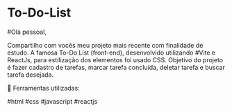 # To-Do-List
#Olá pessoal,

Compartilho com vocês meu projeto mais recente com finalidade de estudo. A famosa To-Do List (front-end), desenvolvido utilizando #Vite e ReactJs, para estilização dos elementos foi usado CSS.
Objetivo do projeto é fazer cadastro de tarefas, marcar tarefa concluída, deletar tarefa e buscar tarefa desejada.

🔨 Ferramentas utilizadas:

#html
#css 
#javascript
#reactjs  
